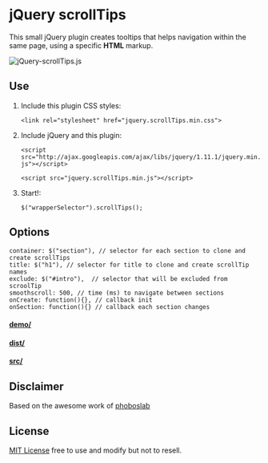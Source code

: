 # jQuery scrollTips

This small jQuery plugin creates tooltips that helps navigation within the same page, using a specific **HTML** markup.

![jQuery-scrollTips.js](https://dl.dropboxusercontent.com/u/3522/jQuery_scrollTip.gif)

## Use

1. Include this plugin CSS styles:

	`<link rel="stylesheet" href="jquery.scrollTips.min.css">`

2. Include jQuery and this plugin:

	`<script src="http://ajax.googleapis.com/ajax/libs/jquery/1.11.1/jquery.min.js"></script>`
	
	`<script src="jquery.scrollTips.min.js"></script>`

3. Start!:

	`$("wrapperSelector").scrollTips();`

## Options

	container: $("section"), // selector for each section to clone and create scrollTips
    title: $("h1"), // selector for title to clone and create scrollTip names
    exclude: $("#intro"),  // selector that will be excluded from scroolTip
    smoothscroll: 500, // time (ms) to navigate between sections
    onCreate: function(){}, // callback init
    onSection: function(){} // callback each section changes

#### [demo/](https://github.com/juanbrujo/jquery-scrollTips/tree/master/demo)

#### [dist/](https://github.com/juanbrujo/jquery-scrollTips/tree/master/dist)

#### [src/](https://github.com/juanbrujo/jquery-scrollTips/tree/master/src)



## Disclaimer

Based on the awesome work of [phoboslab](https://github.com/phoboslab)


## License

[MIT License](http://mit-license.org/) free to use and modify but not to resell.
